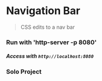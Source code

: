 # Navigation Bar
> CSS edits to a nav bar

### Run with 'http-server -p 8080'  
##### Access with `http://localhost:8080`

### Solo Project